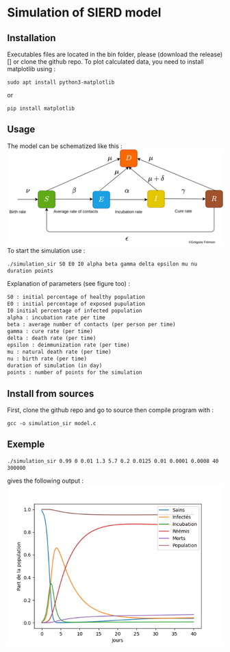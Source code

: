 # Simulation of SIERD model
## Installation
Executables files are located in the bin folder, please (download the release)[] or clone the github repo.
To plot calculated data, you need to install matplotlib using :
```
sudo apt install python3-matplotlib
```
or
```
pip install matplotlib
```
## Usage
The model can be schematized like this :
![fig1](https://github.com/acmo0/SIR-simulation/blob/main/img/diag2.png)
To start the simulation use :
```
./simulation_sir S0 E0 I0 alpha beta gamma delta epsilon mu nu duration points
```
Explanation of parameters (see figure too) :
```
S0 : initial percentage of healthy population
E0 : initial percentage of exposed pupulation
I0 initial percentage of infected population
alpha : incubation rate per time
beta : average number of contacts (per person per time)
gamma : cure rate (per time)
delta : death rate (per time)
epsilon : deimmunization rate (per time)
mu : natural death rate (per time)
nu : birth rate (per time)
duration of simulation (in day)
points : number of points for the simulation
```
## Install from sources
First, clone the github repo and go to source then compile program with :
```
gcc -o simulation_sir model.c
```
## Exemple
```
./simulation_sir 0.99 0 0.01 1.3 5.7 0.2 0.0125 0.01 0.0001 0.0008 40 300000
```
gives the following output :
![fig](https://github.com/acmo0/SIR-simulation/blob/main/img/fig_demo.png)
